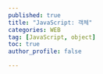 ```yaml
---
published: true
title: "JavaScript: 객체" 
categories: WEB
tag: [JavaScript, object] 
toc: true
author_profile: false 

---
```


